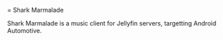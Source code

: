 = Shark Marmalade

Shark Marmalade is a music client for Jellyfin servers, targetting Android Automotive. 

